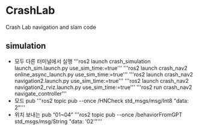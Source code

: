 # CrashLab
Crash Lab navigation and slam code

## simulation
* 모두 다른 터미널에서 실행
    '''ros2 launch crash_simulation launch_sim.launch.py use_sim_time:=true'''
    '''ros2 launch crash_nav2 online_async_launch.py use_sim_time:=true'''
    '''ros2 launch crash_nav2 navigation2.launch.py use_sim_time:=true'''
    '''ros2 launch crash_nav2 navigation2_rviz.launch.py use_sim_time:=true'''
    '''ros2 run crash_nav2 navigate_controller'''
* 모드 pub
    '''ros2 topic pub --once /HNCheck std_msgs/msg/Int8 "data: 2"'''
* 위치 보내는 pub “01~04”
    '''ros2 topic pub --once /behaviorFromGPT std_msgs/msg/String "data: '02'"'''
